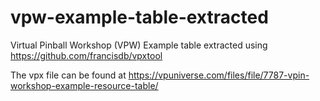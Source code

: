 # vpw-example-table-extracted
Virtual Pinball Workshop (VPW) Example table extracted using https://github.com/francisdb/vpxtool

The vpx file can be found at https://vpuniverse.com/files/file/7787-vpin-workshop-example-resource-table/

